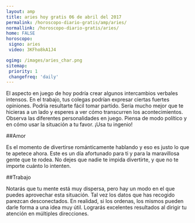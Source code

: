 ```yaml
---
layout: amp
title: aries hoy gratis 06 de abril del 2017 
permalink: /horoscopo-diario-gratis/amp/aries/
normallink: /horoscopo-diario-gratis/aries/
home: FALSE
horoscopo:
 signo: aries
 video: 3KFho8kA1J4

ogimg: /images/aries_char.png
sitemap:
 priority: 1
 changefreq: 'daily'
---
```



El aspecto en juego de hoy podría crear algunos intercambios verbales intensos. En el trabajo, tus colegas podrían expresar ciertas fuertes opiniones. Podría resultarte fácil tomar partido. Sería mucho mejor que te hicieras a un lado y esperes a ver cómo transcurren los acontecimientos. Observa las diferentes personalidades en juego. Piensa de modo político y en cómo usar la situación a tu favor. ¡Usa tu ingenio!

##Amor

Es el momento de divertirse  románticamente hablando y eso es justo lo que te apetece ahora. Este es un día afortunado para ti y para la maravillosa gente que te rodea. No dejes que nadie te impida divertirte, y que no te importe cuánto lo intenten.

##Trabajo

Notarás que tu mente está muy dispersa, pero hay un modo en el que puedes aprovechar esta situación. Tal vez los datos que has recogido parezcan desconectados. En realidad, si los ordenas, los mismos pueden darle forma a una idea muy útil. Lograrás excelentes resultados al dirigir tu atención en múltiples direcciones.